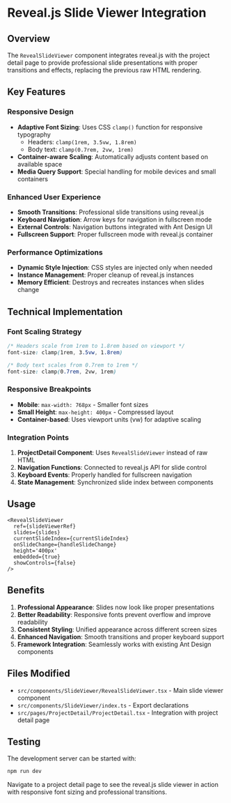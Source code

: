 # Reveal.js Slide Viewer Integration

## Overview
The `RevealSlideViewer` component integrates reveal.js with the project detail page to provide professional slide presentations with proper transitions and effects, replacing the previous raw HTML rendering.

## Key Features

### Responsive Design
- **Adaptive Font Sizing**: Uses CSS `clamp()` function for responsive typography
  - Headers: `clamp(1rem, 3.5vw, 1.8rem)` 
  - Body text: `clamp(0.7rem, 2vw, 1rem)`
- **Container-aware Scaling**: Automatically adjusts content based on available space
- **Media Query Support**: Special handling for mobile devices and small containers

### Enhanced User Experience
- **Smooth Transitions**: Professional slide transitions using reveal.js
- **Keyboard Navigation**: Arrow keys for navigation in fullscreen mode
- **External Controls**: Navigation buttons integrated with Ant Design UI
- **Fullscreen Support**: Proper fullscreen mode with reveal.js container

### Performance Optimizations
- **Dynamic Style Injection**: CSS styles are injected only when needed
- **Instance Management**: Proper cleanup of reveal.js instances
- **Memory Efficient**: Destroys and recreates instances when slides change

## Technical Implementation

### Font Scaling Strategy
```css
/* Headers scale from 1rem to 1.8rem based on viewport */
font-size: clamp(1rem, 3.5vw, 1.8rem)

/* Body text scales from 0.7rem to 1rem */
font-size: clamp(0.7rem, 2vw, 1rem)
```

### Responsive Breakpoints
- **Mobile**: `max-width: 768px` - Smaller font sizes
- **Small Height**: `max-height: 400px` - Compressed layout
- **Container-based**: Uses viewport units (vw) for adaptive scaling

### Integration Points
1. **ProjectDetail Component**: Uses `RevealSlideViewer` instead of raw HTML
2. **Navigation Functions**: Connected to reveal.js API for slide control
3. **Keyboard Events**: Properly handled for fullscreen navigation
4. **State Management**: Synchronized slide index between components

## Usage

```tsx
<RevealSlideViewer
  ref={slideViewerRef}
  slides={slides}
  currentSlideIndex={currentSlideIndex}
  onSlideChange={handleSlideChange}
  height='400px'
  embedded={true}
  showControls={false}
/>
```

## Benefits

1. **Professional Appearance**: Slides now look like proper presentations
2. **Better Readability**: Responsive fonts prevent overflow and improve readability
3. **Consistent Styling**: Unified appearance across different screen sizes
4. **Enhanced Navigation**: Smooth transitions and proper keyboard support
5. **Framework Integration**: Seamlessly works with existing Ant Design components

## Files Modified

- `src/components/SlideViewer/RevealSlideViewer.tsx` - Main slide viewer component
- `src/components/SlideViewer/index.ts` - Export declarations
- `src/pages/ProjectDetail/ProjectDetail.tsx` - Integration with project detail page

## Testing

The development server can be started with:
```bash
npm run dev
```

Navigate to a project detail page to see the reveal.js slide viewer in action with responsive font sizing and professional transitions.
